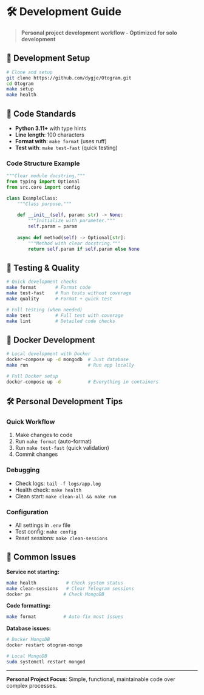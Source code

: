 # 🛠️ Development Guide

> **Personal project development workflow - Optimized for solo development**

## 🚀 Development Setup

```bash
# Clone and setup
git clone https://github.com/dygje/Otogram.git
cd Otogram
make setup
make health
```

## 📝 Code Standards

- **Python 3.11+** with type hints
- **Line length**: 100 characters
- **Format with**: `make format` (uses ruff)
- **Test with**: `make test-fast` (quick testing)

### Code Structure Example
```python
"""Clear module docstring."""
from typing import Optional
from src.core import config

class ExampleClass:
    """Class purpose."""
    
    def __init__(self, param: str) -> None:
        """Initialize with parameter."""
        self.param = param
    
    async def method(self) -> Optional[str]:
        """Method with clear docstring."""
        return self.param if self.param else None
```

## 🧪 Testing & Quality

```bash
# Quick development checks
make format       # Format code
make test-fast    # Run tests without coverage
make quality      # Format + quick test

# Full testing (when needed)
make test         # Full test with coverage
make lint         # Detailed code checks
```

## 🐳 Docker Development

```bash
# Local development with Docker
docker-compose up -d mongodb  # Just database
make run                      # Run app locally

# Full Docker setup
docker-compose up -d          # Everything in containers
```

## 🛠️ Personal Development Tips

### Quick Workflow
1. Make changes to code
2. Run `make format` (auto-format)
3. Run `make test-fast` (quick validation)
4. Commit changes

### Debugging
- Check logs: `tail -f logs/app.log`
- Health check: `make health`
- Clean start: `make clean-all && make run`

### Configuration
- All settings in `.env` file
- Test config: `make config`
- Reset sessions: `make clean-sessions`

## 🚨 Common Issues

**Service not starting:**
```bash
make health           # Check system status
make clean-sessions   # Clear Telegram sessions
docker ps            # Check MongoDB
```

**Code formatting:**
```bash
make format          # Auto-fix most issues
```

**Database issues:**
```bash
# Docker MongoDB
docker restart otogram-mongo

# Local MongoDB
sudo systemctl restart mongod
```

---

**Personal Project Focus**: Simple, functional, maintainable code over complex processes.